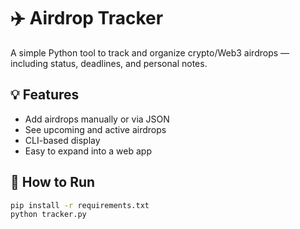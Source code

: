 # ✈️ Airdrop Tracker

A simple Python tool to track and organize crypto/Web3 airdrops — including status, deadlines, and personal notes.

## 💡 Features

- Add airdrops manually or via JSON
- See upcoming and active airdrops
- CLI-based display
- Easy to expand into a web app

## 🚀 How to Run

```bash
pip install -r requirements.txt
python tracker.py
